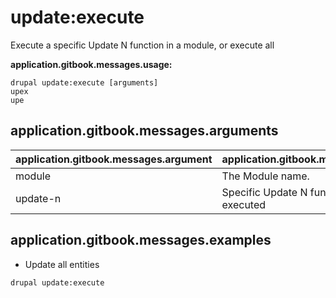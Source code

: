 # update:execute
Execute a specific Update N function in a module, or execute all

**application.gitbook.messages.usage:**
```
drupal update:execute [arguments]
upex
upe
```

## application.gitbook.messages.arguments
application.gitbook.messages.argument | application.gitbook.messages.details
---------|-------------
module | The Module name.
update-n | Specific Update N function to be executed

## application.gitbook.messages.examples
* Update all entities
```
drupal update:execute
```
